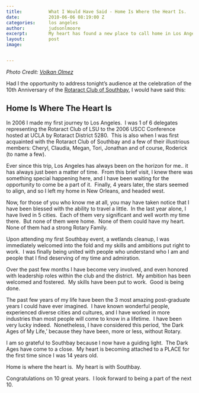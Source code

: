```yaml
---
title:			What I Would Have Said - Home Is Where the Heart Is.
date:			2010-06-06 08:19:00 Z
categories:		los angeles
author:			judsonlmoore
excerpt:		My heart has found a new place to call home in Los Angeles and I owe it all to this very special group of community leaders and humanitarians.
layout:			post
image:			


---
```


_Photo Credit: [Volkan Olmez](https://unsplash.com/@volkanolmez)_

Had I the opportunity to address tonight’s audience at the celebration of the 10th Anniversary of the [Rotaract Club of Southbay](http://portal.clubrunner.ca/7780/SitePage/district-clubs/southbay-rotaract-club), I would have said this:

## Home Is Where The Heart Is

In 2006 I made my first journey to Los Angeles.  I was 1 of 6 delegates representing the Rotaract Club of LSU to the 2006 USCC Conference hosted at UCLA by Rotaract District 5280.  This is also when I was first acquainted with the Rotaract Club of Southbay and a few of their illustrious members: Cheryl, Claudia, Megan, Tori, Jonathan and of course, Roderick (to name a few).

Ever since this trip, Los Angeles has always been on the horizon for me.. it has always just been a matter of time.  From this brief visit, I knew there was something special happening here, and I have been waiting for the opportunity to come be a part of it.  Finally, 4 years later, the stars seemed to align, and so I left my home in New Orleans, and headed west.

Now, for those of you who know me at all, you may have taken notice that I have been blessed with the ability to travel a little.  In the last year alone, I have lived in 5 cities.  Each of them very significant and well worth my time there.  But none of them were home.  None of them could have my heart.  None of them had a strong Rotary Family.

Upon attending my first Southbay event, a wetlands cleanup, I was immediately welcomed into the fold and my skills and ambitions put right to work.  I was finally being united with people who understand who I am and people that I find deserving of my time and admiration.

Over the past few months I have become very involved, and even honored with leadership roles within the club and the district.  My ambition has been welcomed and fostered.  My skills have been put to work.  Good is being done.

The past few years of my life have been the 3 most amazing post-graduate years I could have ever imagined.  I have known wonderful people, experienced diverse cities and cultures, and I have worked in more industries than most people will come to know in a lifetime.  I have been very lucky indeed.  Nonetheless, I have considered this period, ‘the Dark Ages of My Life,’ because they have been, more or less, without Rotary.

I am so grateful to Southbay because I now have a guiding light.  The Dark Ages have come to a close.  My heart is becoming attached to a PLACE for the first time since I was 14 years old.

Home is where the heart is.  My heart is with Southbay.

Congratulations on 10 great years.  I look forward to being a part of the next 10.
